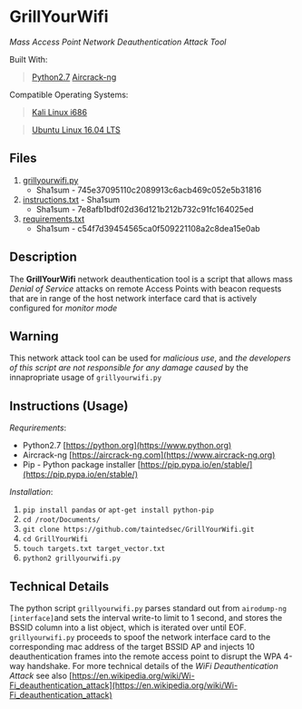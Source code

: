 # GrillYourWifi
*Mass Access Point Network Deauthentication Attack Tool*

Built With:
> [Python2.7](https://www.python.org)
> [Aircrack-ng](https://www.aircrack-ng.org)

Compatible Operating Systems:
> [Kali Linux i686](https://offensive-security.com)

> [Ubuntu Linux 16.04 LTS](https://ubuntu.com)

## Files 
1. [grillyourwifi.py](https://github.com/taintedsec/GrillYourWifi/blob/master/GrillYourWifi/grillyourwifi.py)      
    - Sha1sum - 745e37095110c2089913c6acb469c052e5b31816
2. [instructions.txt](https://github.com/taintedsec/GrillYourWifi/blob/master/GrillYourWifi/instructions.txt) - Sha1sum 
    - Sha1sum - 7e8afb1bdf02d36d121b212b732c91fc164025ed
3. [requirements.txt](https://github.com/taintedsec/GrillYourWifi/blob/master/GrillYourWifi/requirements.txt)
    - Sha1sum - c54f7d39454565ca0f509221108a2c8dea15e0ab
    
## Description

The **GrillYourWifi** network deauthentication tool is a script that allows mass *Denial of Service* attacks on remote Access Points with beacon requests that are in range of the host network interface card that is actively configured for *monitor mode*

## Warning

This network attack tool can be used for _malicious use_, and *the developers of this script are not responsible for any damage caused* by the innapropriate usage of `grillyourwifi.py` 

## Instructions (Usage)

_Requrirements_:
- Python2.7 [https://python.org](https://www.python.org)
- Aircrack-ng [https://aircrack-ng.com](https://www.aircrack-ng.org)
- Pip - Python package installer [https://pip.pypa.io/en/stable/](https://pip.pypa.io/en/stable/)

*_Installation_*:
1. `pip install pandas` or `apt-get install python-pip`
2. `cd /root/Documents/`
3. `git clone https://github.com/taintedsec/GrillYourWifi.git`
4. `cd GrillYourWifi`
5. `touch targets.txt target_vector.txt`
6. `python2 grillyourwifi.py`

## Technical Details

The python script `grillyourwifi.py` parses standard out from `airodump-ng [interface]`and sets the interval write-to limit to 1 second, and stores the BSSID column into a list object, which is iterated over until EOF. `grillyourwifi.py` proceeds to spoof the network interface card to the corresponding mac address of the target BSSID AP and injects 10 deauthentication frames into the remote access point to disrupt the WPA 4-way handshake. For more technical details of the _WiFi Deauthentication Attack_ see also [https://en.wikipedia.org/wiki/Wi-Fi_deauthentication_attack](https://en.wikipedia.org/wiki/Wi-Fi_deauthentication_attack)
